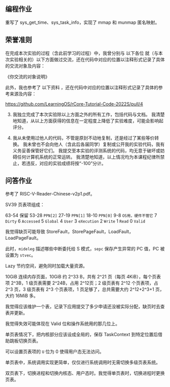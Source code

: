 ## 编程作业

重写了 sys_get_time、sys_task_info，实现了 mmap 和 munmap 匿名映射。

## 荣誉准则

在完成本次实验的过程（含此前学习的过程）中，我曾分别与 以下各位 就（与本次实验相关的）以下方面做过交流，还在代码中对应的位置以注释形式记录了具体的交流对象及内容：

《你交流的对象说明》

此外，我也参考了 以下资料 ，还在代码中对应的位置以注释形式记录了具体的参考来源及内容：

https://github.com/LearningOS/rCore-Tutorial-Code-2022S/pull/4

3. 我独立完成了本次实验除以上方面之外的所有工作，包括代码与文档。 我清楚地知道，从以上方面获得的信息在一定程度上降低了实验难度，可能会影响起评分。

4. 我从未使用过他人的代码，不管是原封不动地复制，还是经过了某些等价转换。 我未曾也不会向他人（含此后各届同学）复制或公开我的实验代码，我有义务妥善保管好它们。 我提交至本实验的评测系统的代码，均无意于破坏或妨碍任何计算机系统的正常运转。 我清楚地知道，以上情况均为本课程纪律所禁止，若违反，对应的实验成绩将按“-100”分计。

## 问答作业

参考了 RISC-V-Reader-Chinese-v2p1.pdf。

SV39 页表项组成：

63-54 保留 53-28 ```PPN[2]``` 27-19 ```PPN[1]``` 18-10 ```PPN[0]``` 9-8 ```OS用，硬件不管它``` 7 ```Dirty``` 6 ```Accessed``` 5 ```Global``` 4 ```User``` 3 ```eXecution``` 2 ```Write``` 1 ```Read``` 0 ```Valid```

我觉得缺页可能导致 StoreFault，StorePageFault，LoadFault，LoadPageFault。

此时，```mideleg``` 描述哪些中断委托给 S 模式，```sepc``` 保存产生异常的 PC 值，PC 被设置为 ```stvec```。

Lazy 节约空间，避免同时加载大量资源。

10GiB 连续内存页面，10GiB 约 2^33 B，共有 2^21 页（每页 4KiB），每个页表项 2^3B，1 级页表需要 2^24B，占用 2^12页；2 级页表有 2^12 个页表项，占 2^3 页，3 级页表有 2^3 个页表项，1 页足够了，总共需要大约 2^12+2^3+1 页，大约 16MiB 多。

我觉得应该维护一个表，记录下应用提交了多少申请还没被实际分配，缺页时去查表并更新。

我觉得失效可能体现在 Valid 位和操作系统用的那几位上。

单页表情况下，把内核部分应该设成全局的，保存 TaskContext 到特定位置后借助跳板切换页表。

可以设置页表项的 ```U``` 位为 0 使得用户态无法访问。

单页表中，系统调用实现更简单，仅仅进行系统调用时无需切换多级页表系统。

双页表下，切换进程和切换内核态、用户态时。我觉得单页表时，切换进程时更换页表。